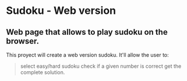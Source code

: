 Sudoku - Web version
====================

Web page that allows to play sudoku on the browser.
-------------------------------------------------------

This proyect will create a web version sudoku. It'll allow the user to:

> select easy/hard sudoku
> check if a given number is correct
> get the complete solution.






